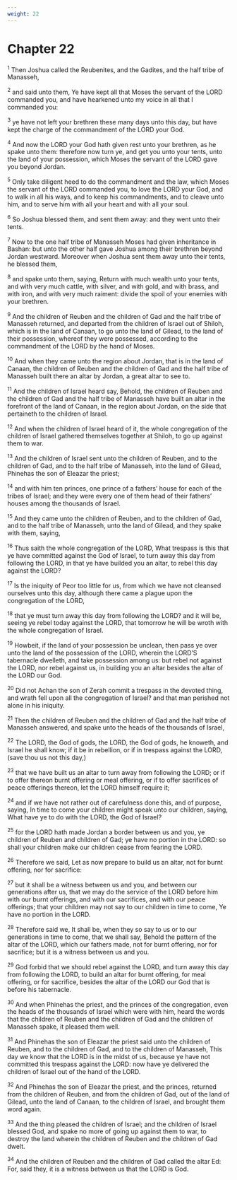 ```yaml
---
weight: 22
---
```


# Chapter 22

<sup>1</sup> Then Joshua called the Reubenites, and the Gadites, and the half tribe of Manasseh, 

<sup>2</sup> and said unto them, Ye have kept all that Moses the servant of the LORD commanded you, and have hearkened unto my voice in all that I commanded you: 

<sup>3</sup> ye have not left your brethren these many days unto this day, but have kept the charge of the commandment of the LORD your God. 

<sup>4</sup> And now the LORD your God hath given rest unto your brethren, as he spake unto them: therefore now turn ye, and get you unto your tents, unto the land of your possession, which Moses the servant of the LORD gave you beyond Jordan. 

<sup>5</sup> Only take diligent heed to do the commandment and the law, which Moses the servant of the LORD commanded you, to love the LORD your God, and to walk in all his ways, and to keep his commandments, and to cleave unto him, and to serve him with all your heart and with all your soul. 

<sup>6</sup> So Joshua blessed them, and sent them away: and they went unto their tents. 

<sup>7</sup> Now to the one half tribe of Manasseh Moses had given inheritance in Bashan: but unto the other half gave Joshua among their brethren beyond Jordan westward. Moreover when Joshua sent them away unto their tents, he blessed them, 

<sup>8</sup> and spake unto them, saying, Return with much wealth unto your tents, and with very much cattle, with silver, and with gold, and with brass, and with iron, and with very much raiment: divide the spoil of your enemies with your brethren. 

<sup>9</sup> And the children of Reuben and the children of Gad and the half tribe of Manasseh returned, and departed from the children of Israel out of Shiloh, which is in the land of Canaan, to go unto the land of Gilead, to the land of their possession, whereof they were possessed, according to the commandment of the LORD by the hand of Moses. 

<sup>10</sup> And when they came unto the region about Jordan, that is in the land of Canaan, the children of Reuben and the children of Gad and the half tribe of Manasseh built there an altar by Jordan, a great altar to see to. 

<sup>11</sup> And the children of Israel heard say, Behold, the children of Reuben and the children of Gad and the half tribe of Manasseh have built an altar in the forefront of the land of Canaan, in the region about Jordan, on the side that pertaineth to the children of Israel. 

<sup>12</sup> And when the children of Israel heard of it, the whole congregation of the children of Israel gathered themselves together at Shiloh, to go up against them to war. 

<sup>13</sup> And the children of Israel sent unto the children of Reuben, and to the children of Gad, and to the half tribe of Manasseh, into the land of Gilead, Phinehas the son of Eleazar the priest; 

<sup>14</sup> and with him ten princes, one prince of a fathers’ house for each of the tribes of Israel; and they were every one of them head of their fathers’ houses among the thousands of Israel. 

<sup>15</sup> And they came unto the children of Reuben, and to the children of Gad, and to the half tribe of Manasseh, unto the land of Gilead, and they spake with them, saying, 

<sup>16</sup> Thus saith the whole congregation of the LORD, What trespass is this that ye have committed against the God of Israel, to turn away this day from following the LORD, in that ye have builded you an altar, to rebel this day against the LORD? 

<sup>17</sup> Is the iniquity of Peor too little for us, from which we have not cleansed ourselves unto this day, although there came a plague upon the congregation of the LORD, 

<sup>18</sup> that ye must turn away this day from following the LORD? and it will be, seeing ye rebel today against the LORD, that tomorrow he will be wroth with the whole congregation of Israel. 

<sup>19</sup> Howbeit, if the land of your possession be unclean, then pass ye over unto the land of the possession of the LORD, wherein the LORD’S tabernacle dwelleth, and take possession among us: but rebel not against the LORD, nor rebel against us, in building you an altar besides the altar of the LORD our God. 

<sup>20</sup> Did not Achan the son of Zerah commit a trespass in the devoted thing, and wrath fell upon all the congregation of Israel? and that man perished not alone in his iniquity. 

<sup>21</sup> Then the children of Reuben and the children of Gad and the half tribe of Manasseh answered, and spake unto the heads of the thousands of Israel, 

<sup>22</sup> The LORD, the God of gods, the LORD, the God of gods, he knoweth, and Israel he shall know; if it be in rebellion, or if in trespass against the LORD, (save thou us not this day,) 

<sup>23</sup> that we have built us an altar to turn away from following the LORD; or if to offer thereon burnt offering or meal offering, or if to offer sacrifices of peace offerings thereon, let the LORD himself require it; 

<sup>24</sup> and if we have not rather out of carefulness done this, and of purpose, saying, In time to come your children might speak unto our children, saying, What have ye to do with the LORD, the God of Israel? 

<sup>25</sup> for the LORD hath made Jordan a border between us and you, ye children of Reuben and children of Gad; ye have no portion in the LORD: so shall your children make our children cease from fearing the LORD. 

<sup>26</sup> Therefore we said, Let as now prepare to build us an altar, not for burnt offering, nor for sacrifice: 

<sup>27</sup> but it shall be a witness between us and you, and between our generations after us, that we may do the service of the LORD before him with our burnt offerings, and with our sacrifices, and with our peace offerings; that your children may not say to our children in time to come, Ye have no portion in the LORD. 

<sup>28</sup> Therefore said we, It shall be, when they so say to us or to our generations in time to come, that we shall say, Behold the pattern of the altar of the LORD, which our fathers made, not for burnt offering, nor for sacrifice; but it is a witness between us and you. 

<sup>29</sup> God forbid that we should rebel against the LORD, and turn away this day from following the LORD, to build an altar for burnt offering, for meal offering, or for sacrifice, besides the altar of the LORD our God that is before his tabernacle. 

<sup>30</sup> And when Phinehas the priest, and the princes of the congregation, even the heads of the thousands of Israel which were with him, heard the words that the children of Reuben and the children of Gad and the children of Manasseh spake, it pleased them well. 

<sup>31</sup> And Phinehas the son of Eleazar the priest said unto the children of Reuben, and to the children of Gad, and to the children of Manasseh, This day we know that the LORD is in the midst of us, because ye have not committed this trespass against the LORD: now have ye delivered the children of Israel out of the hand of the LORD. 

<sup>32</sup> And Phinehas the son of Eleazar the priest, and the princes, returned from the children of Reuben, and from the children of Gad, out of the land of Gilead, unto the land of Canaan, to the children of Israel, and brought them word again. 

<sup>33</sup> And the thing pleased the children of Israel; and the children of Israel blessed God, and spake no more of going up against them to war, to destroy the land wherein the children of Reuben and the children of Gad dwelt. 

<sup>34</sup> And the children of Reuben and the children of Gad called the altar Ed: For, said they, it is a witness between us that the LORD is God. 



